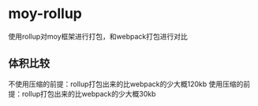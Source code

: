 # moy-rollup
使用rollup对moy框架进行打包，和webpack打包进行对比

## 体积比较
不使用压缩的前提：rollup打包出来的比webpack的少大概120kb
使用压缩的前提：rollup打包出来的比webpack的少大概30kb
